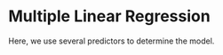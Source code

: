 # Multiple Linear Regression
Here, we use several predictors to determine the model. 
<!--stackedit_data:
eyJoaXN0b3J5IjpbLTk2MTg5NzgzXX0=
-->